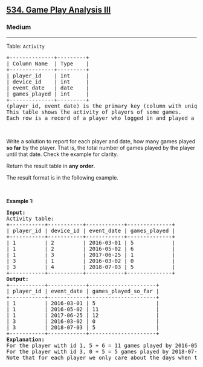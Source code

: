 <h2><a href="https://leetcode.com/problems/game-play-analysis-iii">534. Game Play Analysis III</a></h2><h3>Medium</h3><hr><p>Table: <code>Activity</code></p>

<pre>
+--------------+---------+
| Column Name  | Type    |
+--------------+---------+
| player_id    | int     |
| device_id    | int     |
| event_date   | date    |
| games_played | int     |
+--------------+---------+
(player_id, event_date) is the primary key (column with unique values) of this table.
This table shows the activity of players of some games.
Each row is a record of a player who logged in and played a number of games (possibly 0) before logging out on someday using some device.
</pre>

<p>&nbsp;</p>

<p>Write a solution to report for each player and date, how many games played <strong>so far</strong> by the player. That is, the total number of games played by the player until that date. Check the example for clarity.</p>

<p>Return the result table in <strong>any order</strong>.</p>

<p>The result format is in the following example.</p>

<p>&nbsp;</p>
<p><strong class="example">Example 1:</strong></p>

<pre>
<strong>Input:</strong> 
Activity table:
+-----------+-----------+------------+--------------+
| player_id | device_id | event_date | games_played |
+-----------+-----------+------------+--------------+
| 1         | 2         | 2016-03-01 | 5            |
| 1         | 2         | 2016-05-02 | 6            |
| 1         | 3         | 2017-06-25 | 1            |
| 3         | 1         | 2016-03-02 | 0            |
| 3         | 4         | 2018-07-03 | 5            |
+-----------+-----------+------------+--------------+
<strong>Output:</strong> 
+-----------+------------+---------------------+
| player_id | event_date | games_played_so_far |
+-----------+------------+---------------------+
| 1         | 2016-03-01 | 5                   |
| 1         | 2016-05-02 | 11                  |
| 1         | 2017-06-25 | 12                  |
| 3         | 2016-03-02 | 0                   |
| 3         | 2018-07-03 | 5                   |
+-----------+------------+---------------------+
<strong>Explanation:</strong> 
For the player with id 1, 5 + 6 = 11 games played by 2016-05-02, and 5 + 6 + 1 = 12 games played by 2017-06-25.
For the player with id 3, 0 + 5 = 5 games played by 2018-07-03.
Note that for each player we only care about the days when the player logged in.
</pre>
